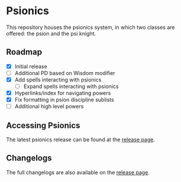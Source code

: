 # Psionics
This repository houses the psionics system, in which two classes are offered: the psion and the psi knight.

## Roadmap
- [x] Initial release
- [ ] Additional PD based on Wisdom modifier
- [x] Add spells interacting with psionics
    - [ ] Expand spells interacting with psionics
- [x] Hyperlinks/index for navigating powers
- [x] Fix formatting in psion discipline sublists
- [ ] Additional high level powers

## Accessing Psionics
The latest psionics release can be found at the [release page](https://github.com/o-oayda/Psionics/releases).

## Changelogs
The full changelogs are also available on the [release page](https://github.com/o-oayda/Psionics/releases).